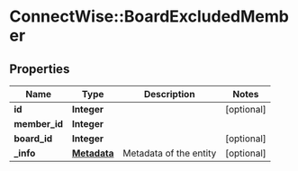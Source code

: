 # ConnectWise::BoardExcludedMember

## Properties
Name | Type | Description | Notes
------------ | ------------- | ------------- | -------------
**id** | **Integer** |  | [optional] 
**member_id** | **Integer** |  | 
**board_id** | **Integer** |  | [optional] 
**_info** | [**Metadata**](Metadata.md) | Metadata of the entity | [optional] 


